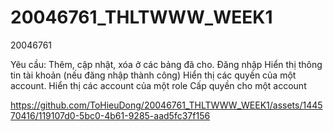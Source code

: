 # 20046761_THLTWWW_WEEK1
20046761

Yêu cầu:
  Thêm, cập nhật, xóa ở các bảng đã cho.
  Đăng nhập
  Hiển thị thông tin tài khoản (nếu đăng nhập thành công)
  Hiển thị các quyền của một account.
  Hiển thị các account của một role
  Cấp quyền cho một account



https://github.com/ToHieuDong/20046761_THLTWWW_WEEK1/assets/144570416/119107d0-5bc0-4b61-9285-aad5fc37f156

